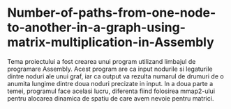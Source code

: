 # Number-of-paths-from-one-node-to-another-in-a-graph-using-matrix-multiplication-in-Assembly

Tema proiectului a fost crearea unui program utilizand limbajul de programare Assembly. Acest program are ca input nodurile si legaturile dintre noduri ale unui graf, iar ca output va rezulta numarul de drumuri de o anumita lungime dintre doua noduri precizate in input. In a doua parte a temei, programul face acelasi lucru, diferenta fiind folosirea mmap2-ului pentru alocarea dinamica de spatiu de care avem nevoie pentru matrici.
